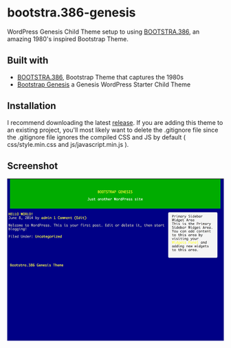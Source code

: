 bootstra.386-genesis
====================
WordPress Genesis Child Theme setup to using [BOOTSTRA.386](https://github.com/kristopolous/BOOTSTRA.386),
an amazing 1980's inspired Bootstrap Theme.

Built with
----------
- [BOOTSTRA.386](https://github.com/kristopolous/BOOTSTRA.386), Bootstrap Theme that captures the 1980s
- [Bootstrap Genesis](https://github.com/salcode/bootstrap-genesis) a Genesis WordPress Starter Child Theme

Installation
------------
I recommend downloading the latest [release](/releases).
If you are adding this theme to an existing project, 
you'll most likely want to delete the .gitignore file since
the .gitignore file ignores the compiled CSS and JS by default
( css/style.min.css and js/javascript.min.js ).

Screenshot
----------
![Screenshot of Bootstra.386 Genesis Child Theme](/screenshot.png?raw=true)
